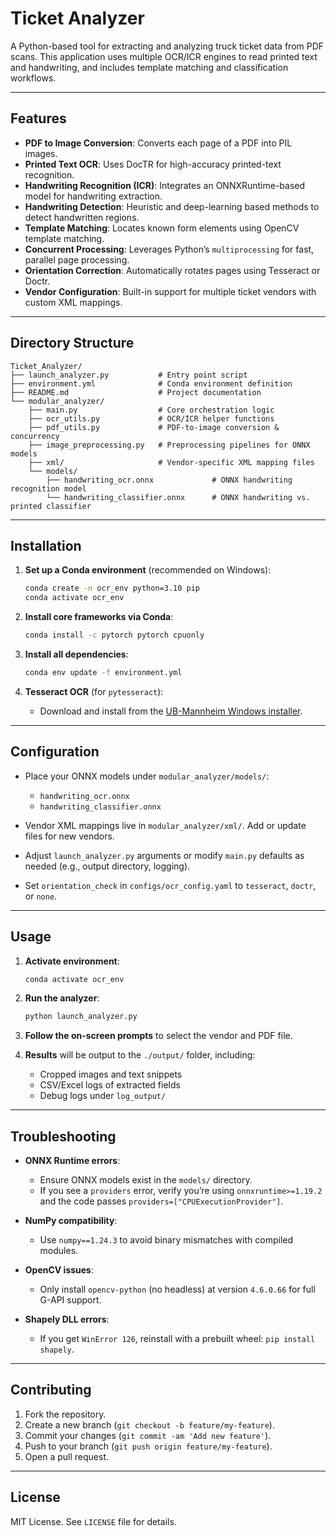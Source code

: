 # Ticket Analyzer

A Python-based tool for extracting and analyzing truck ticket data from PDF scans. This application uses multiple
OCR/ICR engines to read printed text and handwriting, and includes template matching and classification workflows.

---

## Features

* **PDF to Image Conversion**: Converts each page of a PDF into PIL images.
* **Printed Text OCR**: Uses DocTR for high-accuracy printed-text recognition.
* **Handwriting Recognition (ICR)**: Integrates an ONNXRuntime-based model for handwriting extraction.
* **Handwriting Detection**: Heuristic and deep-learning based methods to detect handwritten regions.
* **Template Matching**: Locates known form elements using OpenCV template matching.
* **Concurrent Processing**: Leverages Python’s `multiprocessing` for fast, parallel page processing.
* **Orientation Correction**: Automatically rotates pages using Tesseract or Doctr.
* **Vendor Configuration**: Built-in support for multiple ticket vendors with custom XML mappings.

---

## Directory Structure

```
Ticket_Analyzer/
├── launch_analyzer.py           # Entry point script
├── environment.yml              # Conda environment definition
├── README.md                    # Project documentation
└── modular_analyzer/
    ├── main.py                  # Core orchestration logic
    ├── ocr_utils.py             # OCR/ICR helper functions
    ├── pdf_utils.py             # PDF-to-image conversion & concurrency
    ├── image_preprocessing.py   # Preprocessing pipelines for ONNX models
    ├── xml/                     # Vendor-specific XML mapping files
    └── models/
        ├── handwriting_ocr.onnx             # ONNX handwriting recognition model
        └── handwriting_classifier.onnx      # ONNX handwriting vs. printed classifier
```

---

## Installation

1. **Set up a Conda environment** (recommended on Windows):

   ```bash
   conda create -n ocr_env python=3.10 pip
   conda activate ocr_env
   ```

2. **Install core frameworks via Conda**:

   ```bash
   conda install -c pytorch pytorch cpuonly
   ```

3. **Install all dependencies**:

   ```bash
   conda env update -f environment.yml
   ```

4. **Tesseract OCR** (for `pytesseract`):

    * Download and install from the [UB-Mannheim Windows installer](https://github.com/UB-Mannheim/tesseract).

---

## Configuration

* Place your ONNX models under `modular_analyzer/models/`:

    * `handwriting_ocr.onnx`
    * `handwriting_classifier.onnx`

* Vendor XML mappings live in `modular_analyzer/xml/`. Add or update files for new vendors.

* Adjust `launch_analyzer.py` arguments or modify `main.py` defaults as needed (e.g., output directory, logging).
* Set `orientation_check` in `configs/ocr_config.yaml` to `tesseract`, `doctr`, or `none`.

---

## Usage

1. **Activate environment**:

   ```bash
   conda activate ocr_env
   ```

2. **Run the analyzer**:

   ```bash
   python launch_analyzer.py
   ```

3. **Follow the on-screen prompts** to select the vendor and PDF file.

4. **Results** will be output to the `./output/` folder, including:

    * Cropped images and text snippets
    * CSV/Excel logs of extracted fields
    * Debug logs under `log_output/`

---

## Troubleshooting

* **ONNX Runtime errors**:

    * Ensure ONNX models exist in the `models/` directory.
    * If you see a `providers` error, verify you’re using `onnxruntime>=1.19.2` and the code
      passes `providers=["CPUExecutionProvider"]`.

* **NumPy compatibility**:

    * Use `numpy==1.24.3` to avoid binary mismatches with compiled modules.

* **OpenCV issues**:

    * Only install `opencv-python` (no headless) at version `4.6.0.66` for full G-API support.

* **Shapely DLL errors**:

    * If you get `WinError 126`, reinstall with a prebuilt wheel: `pip install shapely`.

---

## Contributing

1. Fork the repository.
2. Create a new branch (`git checkout -b feature/my-feature`).
3. Commit your changes (`git commit -am 'Add new feature'`).
4. Push to your branch (`git push origin feature/my-feature`).
5. Open a pull request.

---

## License

MIT License. See `LICENSE` file for details.

